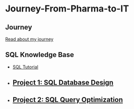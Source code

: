 # Journey-From-Pharma-to-IT

## Journey
[Read about my journey](Jorney.md) 

## SQL Knowledge Base

- [SQL Tutorial](../SQL-Proficiency/README.md)
- ## [Project 1: SQL Database Design](sql_learnings/project1/README.md)
- ## [Project 2: SQL Query Optimization](sql_learnings/project2/README.md)


